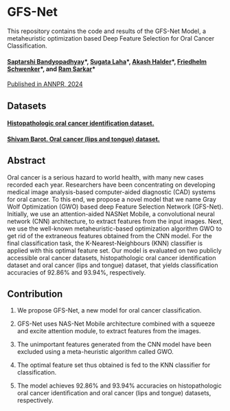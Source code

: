 # GFS-Net
This repository contains the code and results of the GFS-Net Model, a metaheuristic optimization based Deep Feature Selection for Oral Cancer Classification.

#### [Saptarshi Bandyopadhyay](https://www.linkedin.com/in/spiralsb3/)\*, [Sugata Laha](https://www.linkedin.com/in/sugata-laha-0830871b1/)\*, [Akash Halder](https://www.linkedin.com/in/akash-halder-1b315b1b7/)\*, [Friedhelm Schwenker](https://scholar.google.de/citations?user=ie0eT6IAAAAJ&hl=en)\*, and [Ram Sarkar](https://jadavpuruniversity.in/faculty-profile/ram-sarkar/)\*

[Published in ANNPR, 2024](https://www.concordia.ca/research/cenparmi/news-events/conferences/ANNPR2024.html)

## Datasets
#### [Histopathologic oral cancer identification dataset.](https://www.kaggle.com/datasets/ashenafifasilkebede/dataset)
#### [Shivam Barot. Oral cancer (lips and tongue) dataset.](https://www.kaggle.com/datasets/shivam17299/oral-cancer-lips-and-tongue-images)

## Abstract
Oral cancer is a serious hazard to world health, with many new cases recorded each year. Researchers have been concentrating on developing medical image analysis-based computer-aided diagnostic (CAD) systems for oral cancer. To this end, we propose a novel model that we name Gray Wolf Optimization (GWO) based deep Feature Selection Network (GFS-Net). Initially, we use an attention-aided NASNet Mobile, a convolutional neural network (CNN) architecture, to extract features from the input images. Next, we use the well-known metaheuristic-based optimization algorithm GWO to get rid of the extraneous features obtained from the CNN model. For the final classification task, the K-Nearest-Neighbours (KNN) classifier is applied with this optimal feature set. Our model is evaluated on two publicly accessible oral cancer datasets, histopathologic oral cancer identification dataset and oral cancer (lips and tongue) dataset, that yields classification accuracies of 92.86\% and 93.94\%, respectively.

## Contribution
1. We propose GFS-Net, a new model for oral cancer classification.

2. GFS-Net uses NAS-Net Mobile architecture combined with a squeeze and excite attention module, to extract features from the images.

3. The unimportant features generated from the CNN model have been excluded using a meta-heuristic algorithm called GWO.

4. The optimal feature set thus obtained is fed to the KNN classifier for classification.

5. The model achieves 92.86% and 93.94% accuracies on histopathologic oral cancer identification and oral cancer (lips and tongue) datasets, respectively.
